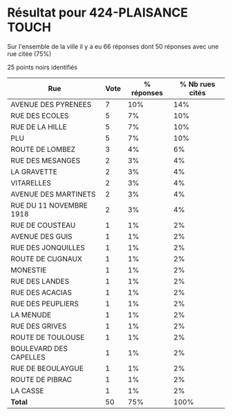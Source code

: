 # Résultat pour 424-PLAISANCE TOUCH

Sur l'ensemble de la ville il y a eu 66 réponses dont 50 réponses avec une rue citée (75%)

25 points noirs identifiés

| Rue | Vote | % réponses | % Nb rues cités|
|-----|------|------------|----------------|
| AVENUE DES PYRENEES | 7 | 10% | 14%|
| RUE DES ECOLES | 5 | 7% | 10%|
| RUE DE LA HILLE | 5 | 7% | 10%|
| PLU | 5 | 7% | 10%|
| ROUTE DE LOMBEZ | 3 | 4% | 6%|
| RUE DES MESANGES | 2 | 3% | 4%|
| LA GRAVETTE | 2 | 3% | 4%|
| VITARELLES | 2 | 3% | 4%|
| AVENUE DES MARTINETS | 2 | 3% | 4%|
| RUE DU 11 NOVEMBRE 1918 | 2 | 3% | 4%|
| RUE DE COUSTEAU | 1 | 1% | 2%|
| AVENUE DES GUIS | 1 | 1% | 2%|
| RUE DES JONQUILLES | 1 | 1% | 2%|
| ROUTE DE CUGNAUX | 1 | 1% | 2%|
| MONESTIE | 1 | 1% | 2%|
| RUE DES LANDES | 1 | 1% | 2%|
| RUE DES ACACIAS | 1 | 1% | 2%|
| RUE DES PEUPLIERS | 1 | 1% | 2%|
| LA MENUDE | 1 | 1% | 2%|
| RUE DES GRIVES | 1 | 1% | 2%|
| ROUTE DE TOULOUSE | 1 | 1% | 2%|
| BOULEVARD DES CAPELLES | 1 | 1% | 2%|
| RUE DE BEOULAYGUE | 1 | 1% | 2%|
| ROUTE DE PIBRAC | 1 | 1% | 2%|
| LA CASSE | 1 | 1% | 2%|
| **Total** | 50 | 75% | 100%|
